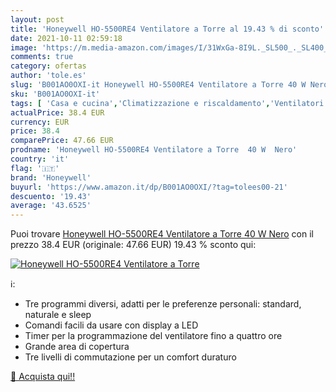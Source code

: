 ```yaml
---
layout: post
title: 'Honeywell HO-5500RE4 Ventilatore a Torre al 19.43 % di sconto'
date: 2021-10-11 02:59:18
image: 'https://m.media-amazon.com/images/I/31WxGa-8I9L._SL500_._SL400_.jpg'
comments: true
category: ofertas
author: 'tole.es'
slug: 'B001AO0OXI-it Honeywell HO-5500RE4 Ventilatore a Torre 40 W Nero'
sku: 'B001AO0OXI-it'
tags: [ 'Casa e cucina','Climatizzazione e riscaldamento','Ventilatori','Ventilatori a torre','honeywell', ]
actualPrice: 38.4 EUR
currency: EUR
price: 38.4
comparePrice: 47.66 EUR
prodname: 'Honeywell HO-5500RE4 Ventilatore a Torre  40 W  Nero'
country: 'it'
flag: '🇮🇹'
brand: 'Honeywell'
buyurl: 'https://www.amazon.it/dp/B001AO0OXI/?tag=tolees00-21'
descuento: '19.43'
average: '43.6525'
---
```


Puoi trovare [Honeywell HO-5500RE4 Ventilatore a Torre  40 W  Nero](https://www.amazon.it/dp/B001AO0OXI/?tag=tolees00-21) con il prezzo 38.4 EUR (originale: 47.66 EUR) 19.43 % sconto qui:

[![Honeywell HO-5500RE4 Ventilatore a Torre](https://m.media-amazon.com/images/I/31WxGa-8I9L._SL500_._SL400_.jpg)](https://www.amazon.it/dp/B001AO0OXI/?tag=tolees00-21)

ℹ️:

- Tre programmi diversi, adatti per le preferenze personali: standard, naturale e sleep
- Comandi facili da usare con display a LED
- Timer per la programmazione del ventilatore fino a quattro ore
- Grande area di copertura
- Tre livelli di commutazione per un comfort duraturo

[🛒 Acquista qui!!](https://www.amazon.it/dp/B001AO0OXI/?tag=tolees00-21)
